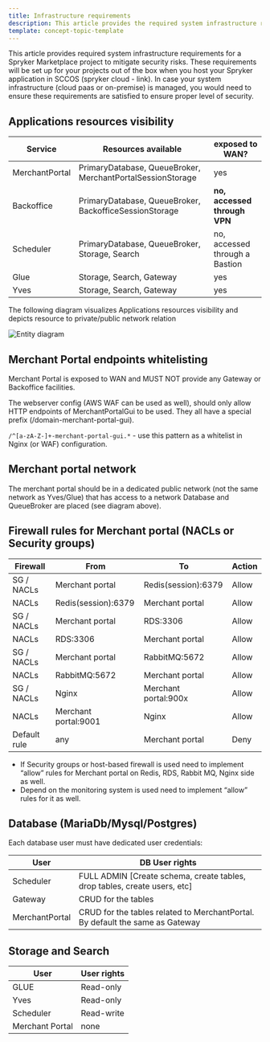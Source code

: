 ```yaml
---
title: Infrastructure requirements
description: This article provides the required system infrastructure requirements for a Spryker Marketplace project.
template: concept-topic-template
---
```


This article provides required system infrastructure requirements for a Spryker Marketplace project to mitigate security risks.
These requirements will be set up for your projects out of the box when you host your Spryker application in SCCOS (spryker cloud - link). In case your system infrastructure (cloud paas or on-premise) is managed, you would need to ensure these requirements are satisfied to ensure proper level of security.

## Applications resources visibility

| Service                          | Resources available               | exposed to WAN? |
| -------------------------------- | --------------------------------- | ---------------- |
| MerchantPortal                   | PrimaryDatabase, QueueBroker, MerchantPortalSessionStorage | yes
| Backoffice                       | PrimaryDatabase, QueueBroker, BackofficeSessionStorage | **no, accessed through VPN**
| Scheduler                        | PrimaryDatabase, QueueBroker, Storage, Search | no, accessed through a Bastion
| Glue                             | Storage, Search, Gateway | yes
| Yves                             | Storage, Search, Gateway | yes

The following diagram visualizes Applications resources visibility and depicts resource to private/public network relation

![Entity diagram](https://confluence-connect.gliffy.net/embed/image/ea46f6b1-fcff-4d7f-b8f5-7c963eb26ffb.png?utm_medium=live&utm_source=custom)

## Merchant Portal endpoints whitelisting

Merchant Portal is exposed to WAN and MUST NOT provide any Gateway or Backoffice facilities. 

The webserver config (AWS WAF can be used as well), should only allow HTTP endpoints of MerchantPortalGui to be used. They all have a special prefix (/domain-merchant-portal-gui). 

`/^[a-zA-Z-]+-merchant-portal-gui.*` - use this pattern as a whitelist in Nginx (or WAF) configuration.

## Merchant portal network

The merchant portal should be in a dedicated public network (not the same network as Yves/Glue) that has access to a network Database and QueueBroker are placed (see diagram above).

## Firewall rules for Merchant portal (NACLs or Security groups)

| Firewall       | From                | To                  | Action     | 
| -------------- | ------------------- | ------------------- | ---------- |
| SG / NACLs     | Merchant portal     | Redis(session):6379 | Allow
| NACLs          | Redis(session):6379     | Merchant portal | Allow
| SG / NACLs     | Merchant portal     | RDS:3306 | Allow
| NACLs          | RDS:3306     | Merchant portal | Allow
| SG / NACLs     | Merchant portal     | RabbitMQ:5672 | Allow
| NACLs          | RabbitMQ:5672     | Merchant portal | Allow
| SG / NACLs     | Nginx     | Merchant portal:900x | Allow
| NACLs          | Merchant portal:9001     | Nginx | Allow
| Default rule   | any     | Merchant portal | Deny

- If Security groups or host-based firewall is used need to implement “allow” rules for Merchant portal on Redis, RDS, Rabbit MQ, Nginx side as well.
- Depend on the monitoring system is used need to implement “allow” rules for it as well.

## Database (MariaDb/Mysql/Postgres)

Each database user must have dedicated user credentials:

| User                      | DB User rights               |
| ------------------------- | ---------------------------- |
| Scheduler                 | FULL ADMIN [Create schema, create tables, drop tables, create users, etc]
| Gateway                   | CRUD for the tables
| MerchantPortal            | CRUD for the tables related to MerchantPortal. By default the same as Gateway

## Storage and Search

| User                   | User rights               |
| ---------------------- | ------------------------- |
| GLUE                   | Read-only
| Yves                   | Read-only
| Scheduler              | Read-write
| Merchant Portal        | none